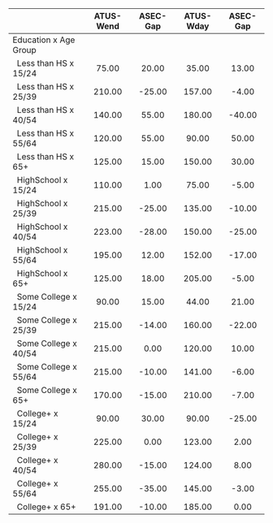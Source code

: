 
|                      |    ATUS-Wend |     ASEC-Gap |    ATUS-Wday |     ASEC-Gap |
| -------------------- | :----------: | :----------: | :----------: | :----------: |
| Education x Age Group |              |              |              |              |
| &nbsp;&nbsp;Less than HS x 15/24 |        75.00 |        20.00 |        35.00 |        13.00 |
| &nbsp;&nbsp;Less than HS x 25/39 |       210.00 |       -25.00 |       157.00 |        -4.00 |
| &nbsp;&nbsp;Less than HS x 40/54 |       140.00 |        55.00 |       180.00 |       -40.00 |
| &nbsp;&nbsp;Less than HS x 55/64 |       120.00 |        55.00 |        90.00 |        50.00 |
| &nbsp;&nbsp;Less than HS x 65+ |       125.00 |        15.00 |       150.00 |        30.00 |
| &nbsp;&nbsp;HighSchool x 15/24 |       110.00 |         1.00 |        75.00 |        -5.00 |
| &nbsp;&nbsp;HighSchool x 25/39 |       215.00 |       -25.00 |       135.00 |       -10.00 |
| &nbsp;&nbsp;HighSchool x 40/54 |       223.00 |       -28.00 |       150.00 |       -25.00 |
| &nbsp;&nbsp;HighSchool x 55/64 |       195.00 |        12.00 |       152.00 |       -17.00 |
| &nbsp;&nbsp;HighSchool x 65+ |       125.00 |        18.00 |       205.00 |        -5.00 |
| &nbsp;&nbsp;Some College x 15/24 |        90.00 |        15.00 |        44.00 |        21.00 |
| &nbsp;&nbsp;Some College x 25/39 |       215.00 |       -14.00 |       160.00 |       -22.00 |
| &nbsp;&nbsp;Some College x 40/54 |       215.00 |         0.00 |       120.00 |        10.00 |
| &nbsp;&nbsp;Some College x 55/64 |       215.00 |       -10.00 |       141.00 |        -6.00 |
| &nbsp;&nbsp;Some College x 65+ |       170.00 |       -15.00 |       210.00 |        -7.00 |
| &nbsp;&nbsp;College+ x 15/24 |        90.00 |        30.00 |        90.00 |       -25.00 |
| &nbsp;&nbsp;College+ x 25/39 |       225.00 |         0.00 |       123.00 |         2.00 |
| &nbsp;&nbsp;College+ x 40/54 |       280.00 |       -15.00 |       124.00 |         8.00 |
| &nbsp;&nbsp;College+ x 55/64 |       255.00 |       -35.00 |       145.00 |        -3.00 |
| &nbsp;&nbsp;College+ x 65+ |       191.00 |       -10.00 |       185.00 |         0.00 |


